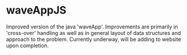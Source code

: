 # waveAppJS

Improved version of the java 'waveApp'. Improvements are primarily in 'cross-over' handling as well as in general layout of data structures and approach to the problem. Currently underway, will be adding to website upon completion. 
